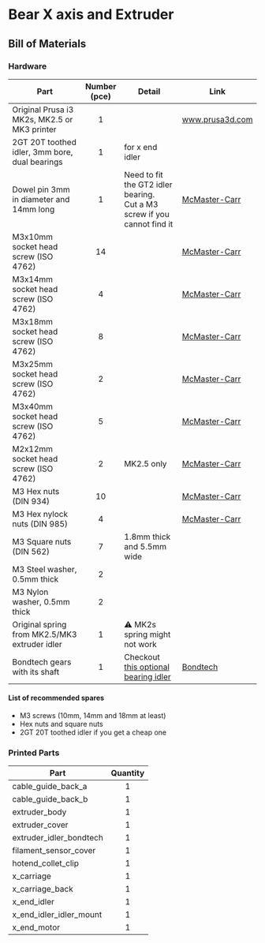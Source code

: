 # Bear X axis and Extruder

## Bill of Materials

### Hardware

| Part     | Number<br>(pce) | Detail | Link |
|----------|:------------:|--------|------|
| Original Prusa i3 MK2s, MK2.5 or MK3 printer | 1 | | www.prusa3d.com |
| 2GT 20T toothed idler, 3mm bore, dual bearings | 1 | for x end idler | |
| Dowel pin 3mm in diameter and 14mm long | 1 | Need to fit the GT2 idler bearing.<br/>Cut a M3 screw if you cannot find it | [McMaster-Carr](https://www.mcmaster.com/#93600a364/=1dbmkt6) |
| M3x10mm socket head screw (ISO 4762) | 14 | | [McMaster-Carr](https://www.mcmaster.com/#91292a113/=1coixe5) |
| M3x14mm socket head screw (ISO 4762) | 4 | | [McMaster-Carr](https://www.mcmaster.com/#91292a027/=1coixl3) |
| M3x18mm socket head screw (ISO 4762) | 8 | | [McMaster-Carr](https://www.mcmaster.com/#91292a029/=1coixwt) |
| M3x25mm socket head screw (ISO 4762) | 2 | | [McMaster-Carr](https://www.mcmaster.com/#91292a020/=1cok8ux) |
| M3x40mm socket head screw (ISO 4762) | 5 | | [McMaster-Carr](https://www.mcmaster.com/#91292a024/=1coj8pe) |
| M2x12mm socket head screw (ISO 4762) | 2 | MK2.5 only | [McMaster-Carr](https://www.mcmaster.com/#91292a834/=1cok8m8) |
| M3 Hex nuts (DIN 934) | 10 | | [McMaster-Carr](https://www.mcmaster.com/#91828a211/=1cojadu) | 
| M3 Hex nylock nuts (DIN 985) | 4 | | [McMaster-Carr](https://www.mcmaster.com/#93625a100/=1d2yh4u) | 
| M3 Square nuts (DIN 562) | 7 | 1.8mm thick and 5.5mm wide | | 
| M3 Steel washer, 0.5mm thick | 2 | | | 
| M3 Nylon washer, 0.5mm thick | 2 | | | 
| Original spring from MK2.5/MK3 extruder idler | 1 | :warning: MK2s spring might not work | |
| Bondtech gears with its shaft | 1 | Checkout [this optional bearing idler](../optional_parts/extruder_idler_bearing) | [Bondtech](http://shop.bondtech.se/en/drivegears/drivegear-kit-175-direct.html) |


#### List of recommended spares
* M3 screws (10mm, 14mm and 18mm at least)
* Hex nuts and square nuts
* 2GT 20T toothed idler if you get a cheap one


### Printed Parts

| Part     | Quantity |
|----------|:------:|
| cable_guide_back_a      | 1 |
| cable_guide_back_b      | 1 |
| extruder_body           | 1 |
| extruder_cover          | 1 |
| extruder_idler_bondtech | 1 |
| filament_sensor_cover   | 1 |
| hotend_collet_clip      | 1 |
| x_carriage              | 1 |
| x_carriage_back         | 1 |
| x_end_idler             | 1 |
| x_end_idler_idler_mount | 1 |
| x_end_motor             | 1 |
